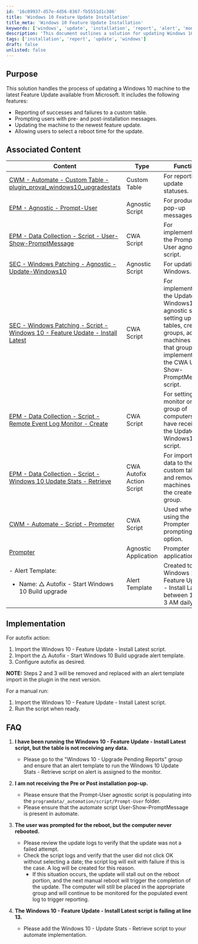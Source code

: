 ```yaml
---
id: '16c09937-d57e-4d56-8367-fb5551d1c386'
title: 'Windows 10 Feature Update Installation'
title_meta: 'Windows 10 Feature Update Installation'
keywords: ['windows', 'update', 'installation', 'report', 'alert', 'monitoring']
description: 'This document outlines a solution for updating Windows 10 machines to the latest Feature Update from Microsoft. It includes features such as reporting successes and failures, user prompts for installation, reboot scheduling, and integration with custom tables for tracking update statuses.'
tags: ['installation', 'report', 'update', 'windows']
draft: false
unlisted: false
---
```


## Purpose

This solution handles the process of updating a Windows 10 machine to the latest Feature Update available from Microsoft. It includes the following features:

- Reporting of successes and failures to a custom table.
- Prompting users with pre- and post-installation messages.
- Updating the machine to the newest feature update.
- Allowing users to select a reboot time for the update.

## Associated Content

| Content                                                                                                                                              | Type              | Function                                                                                          |
|------------------------------------------------------------------------------------------------------------------------------------------------------|-------------------|---------------------------------------------------------------------------------------------------|
| [CWM - Automate - Custom Table - plugin_proval_windows10_upgradestats](<../cwa/tables/plugin_proval_windows10_upgradestats.md>)                             | Custom Table      | For reporting on update statuses.                                                                  |
| [EPM - Agnostic - Prompt-User](https://proval.itglue.com/DOC-5078775-9580402)                                                                    | Agnostic Script    | For producing pop-up messages.                                                                     |
| [EPM - Data Collection - Script - User-Show-PromptMessage](<../cwa/scripts/User Prompt - Show.md>)                                        | CWA Script        | For implementing the Prompt-User agnostic script.                                                |
| [SEC - Windows Patching - Agnostic - Update-Windows10](<../powershell/Update-Windows10.md>)                                            | Agnostic Script    | For updating Windows.                                                                              |
| [SEC - Windows Patching - Script - Windows 10 - Feature Update - Install Latest](https://proval.itglue.com/DOC-5078775-9744053)                 | CWA Script        | For implementing the Update-Windows10 agnostic script, setting up tables, creating groups, adding machines to that group, and implementing the CWA User-Show-PromptMessage script. |
| [EPM - Data Collection - Script - Remote Event Log Monitor - Create](<../cwa/scripts/Remote Event Log Monitor - Create.md>)                               | CWA Script        | For setting up a monitor on a group of computers that have received the Update-Windows10 script.   |
| [EPM - Data Collection - Script - Windows 10 Update Stats - Retrieve](<../cwa/scripts/Windows 10 Update Stats - Retrieve.md>)                             | CWA Autofix Action Script | For importing data to the custom table and removing machines from the created group.              |
| [CWM - Automate - Script - Prompter](<../cwa/scripts/Prompter.md>)                                                             | CWA Script        | Used when using the Prompter prompting option.                                                     |
| [Prompter](<../cwa/scripts/Prompter.md>)                                                                                       | Agnostic Application | Prompter application.                                                                              |
| - Alert Template:<br><ul><li>Name: △ Autofix - Start Windows 10 Build upgrade</li></ul>                                                            | Alert Template    | Created to call Windows 10 - Feature Update - Install Latest between 1 and 3 AM daily            |

## Implementation

For autofix action:

1. Import the Windows 10 - Feature Update - Install Latest script.
2. Import the △ Autofix - Start Windows 10 Build upgrade alert template.
3. Configure autofix as desired.

**NOTE:** Steps 2 and 3 will be removed and replaced with an alert template import in the plugin in the next version.

For a manual run:

1. Import the Windows 10 - Feature Update - Install Latest script.
2. Run the script when ready.

## FAQ

1. **I have been running the Windows 10 - Feature Update - Install Latest script, but the table is not receiving any data.**
   - Please go to the "Windows 10 - Upgrade Pending Reports" group and ensure that an alert template to run the Windows 10 Update Stats - Retrieve script on alert is assigned to the monitor.

2. **I am not receiving the Pre or Post installation pop-up.**
   - Please ensure that the Prompt-User agnostic script is populating into the `programdata/_automation/script/Prompt-User` folder.
   - Please ensure that the automate script User-Show-PromptMessage is present in automate.

3. **The user was prompted for the reboot, but the computer never rebooted.**
   - Please review the update logs to verify that the update was not a failed attempt.
   - Check the script logs and verify that the user did not click OK without selecting a date; the script log will exit with failure if this is the case. A log will be created for this reason.
     - If this situation occurs, the update will stall out on the reboot portion, and the next manual reboot will trigger the completion of the update. The computer will still be placed in the appropriate group and will continue to be monitored for the populated event log to trigger reporting.

4. **The Windows 10 - Feature Update - Install Latest script is failing at line 13.**
   - Please add the Windows 10 - Update Stats - Retrieve script to your automate implementation.
